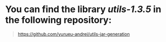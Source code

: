 # You can find the library ***utils-1.3.5*** in the following repository:
> https://github.com/yurueu-andrei/utils-jar-generation